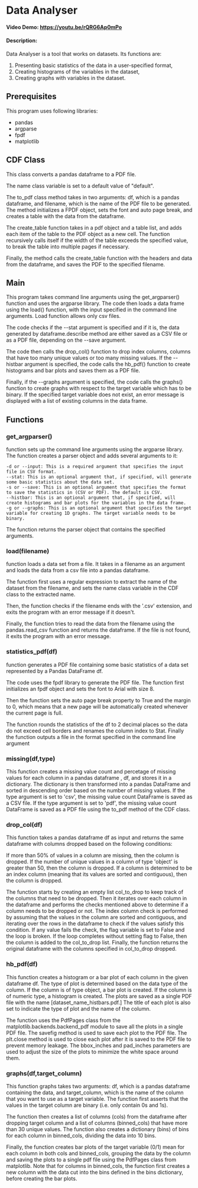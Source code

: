   # Data Analyser
  #### Video Demo:  <https://youtu.be/rQRG6Ap0mPo>
  #### Description:
  Data Analyser is a tool that works on datasets. Its functions are:
  1) Presenting basic statistics of the data in a user-specified format,
  2) Creating histograms of the variables in the dataset,
  3) Creating graphs with variables in the dataset.

  ## Prerequisites
  This program uses following libraries:
  - pandas
  - argparse
  - fpdf
  - matplotlib

  ## CDF Class

  This class converts a pandas dataframe to a PDF file.

  The name class variable is set to a default value of "default".

  The to_pdf class method takes in two arguments: df, which is a pandas dataframe, and filename, which is the name of the PDF file to be generated. The method initializes a FPDF object, sets the font and auto page break, and creates a table with the data from the dataframe.

  The create_table function takes in a pdf object and a table list, and adds each item of the table to the PDF object as a new cell. The function recursively calls itself if the width of the table exceeds the specified value, to break the table into multiple pages if necessary.

  Finally, the method calls the create_table function with the headers and data from the dataframe, and saves the PDF to the specified filename.


  ## Main

  This program takes command line arguments using the get_argparser() function and uses the argparse library. The code then loads a data frame using the load() function, with the input specified in the command line arguments. Load function allows only csv files.

  The code checks if the --stat argument is specified and if it is, the data generated by dataframe.describe method are either saved as a CSV file or as a PDF file, depending on the --save argument.

  The code then calls the drop_col() function to drop index columns, columns that have too many unique values or too many missing values. If the --histbar argument is specified, the code calls the hb_pdf() function to create histograms and bar plots and saves them as a PDF file.

  Finally, if the --graphs argument is specified, the code calls the graphs() function to create graphs with respect to the target variable which has to be binary. If the specified target variable does not exist, an error message is displayed with a list of existing columns in the data frame.

  ## Functions

  ### **get_argparser()**
  function sets up the command line arguments using the argparse library. The function creates a parser object and adds several arguments to it:

    -d or --input: This is a required argument that specifies the input file in CSV format.
    --stat: This is an optional argument that, if specified, will generate some basic statistics about the data set.
    -s or --save: This is an optional argument that specifies the format to save the statistics in (CSV or PDF). The default is CSV.
    --histbar: This is an optional argument that, if specified, will create histograms and bar plots for the variables in the data frame.
    -g or --graphs: This is an optional argument that specifies the target variable for creating 1D graphs. The target variable needs to be binary.

  The function returns the parser object that contains the specified arguments.

  ### **load(filename)**
  function loads a data set from a file. It takes in a filename as an argument and loads the data from a csv file into a pandas dataframe.

  The function first uses a regular expression to extract the name of the dataset from the filename, and sets the name class variable in the CDF class to the extracted name.

  Then, the function checks if the filename ends with the '.csv' extension, and exits the program with an error message if it doesn't.

  Finally, the function tries to read the data from the filename using the pandas.read_csv function and returns the dataframe. If the file is not found, it exits the program with an error message.

  ### **statistics_pdf(df)**
  function generates a PDF file containing some basic statistics of a data set represented by a Pandas DataFrame df.

  The code uses the fpdf library to generate the PDF file. The function first initializes an fpdf object and sets the font to Arial with size 8.

  Then the function sets the auto page break property to True and the margin to 0, which means that a new page will be automatically created whenever the current page is full.

  The function rounds the statistics of the df to 2 decimal places so the data do not exceed cell borders and renames the column index to Stat. Finally the function outputs a file in the format specified in the command line argument


  ### **missing(df,type)**
  This function creates a missing value count and percetage of missing values for each column in a pandas dataframe , df, and stores it in a dictionary. The dictionary is then transformed into a pandas DataFrame and sorted in descending order based on the number of missing values. If the type argument is set to 'csv', the missing value count DataFrame is saved as a CSV file. If the type argument is set to 'pdf', the missing value count DataFrame is saved as a PDF file using the to_pdf method of the CDF class.


  ### **drop_col(df)**

  This function takes a pandas dataframe df as input and returns the same dataframe with columns dropped based on the following conditions:

  If more than 50% of values in a column are missing, then the column is dropped.
  If the number of unique values in a column of type 'object' is greater than 50, then the column is dropped.
  If a column is determined to be an index column (meaning that its values are sorted and contiguous), then the column is dropped.

  The function starts by creating an empty list col_to_drop to keep track of the columns that need to be dropped. Then it iterates over each column in the dataframe and performs the checks mentioned above to determine if a column needs to be dropped or not. The index column check is performed by assuming that the values in the column are sorted and contiguous, and iterating over the rows in the dataframe to check if the values satisfy this condition. If any value fails the check, the flag variable is set to False and the loop is broken. If the loop completes without setting flag to False, then the column is added to the col_to_drop list. Finally, the function returns the original dataframe with the columns specified in col_to_drop dropped.

  ### **hb_pdf(df)**
  This function creates a histogram or a bar plot of each column in the given dataframe df. The type of plot is determined based on the data type of the column. If the column is of type object, a bar plot is created. If the column is of numeric type, a histogram is created. The plots are saved as a single PDF file with the name [dataset_name_histbars.pdf.] The title of each plot is also set to indicate the type of plot and the name of the column.

  The function uses the PdfPages class from the matplotlib.backends.backend_pdf module to save all the plots in a single PDF file. The savefig method is used to save each plot to the PDF file. The plt.close method is used to close each plot after it is saved to the PDF file to prevent memory leakage. The bbox_inches and pad_inches parameters are used to adjust the size of the plots to minimize the white space around them.

  ### **graphs(df,target_column)**

  This function graphs takes two arguments: df, which is a pandas dataframe containing the data, and target_column, which is the name of the column that you want to use as a target variable. The function first asserts that the values in the target column are binary (i.e. only contain 0s and 1s).

  The function then creates a list of columns (cols) from the dataframe after dropping target column and a list of columns (binned_cols) that have more than 30 unique values. The function also creates a dictionary (bins) of bins for each column in binned_cols, dividing the data into 10 bins.

  Finally, the function creates bar plots of the target variable (0/1) mean for each column in both cols and binned_cols, grouping the data by the column and saving the plots to a single pdf file using the PdfPages class from matplotlib. Note that for columns in binned_cols, the function first creates a new column with the data cut into the bins defined in the bins dictionary, before creating the bar plots.











